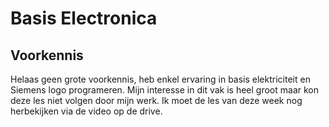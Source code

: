 # Basis Electronica

## **Voorkennis**
 Helaas geen grote voorkennis, heb enkel ervaring in basis elektriciteit en Siemens logo programeren.
 Mijn interesse in dit vak is heel groot maar kon deze les niet volgen door mijn werk.
 Ik moet de les van deze week nog herbekijken via de video op de drive.
 
 
 
